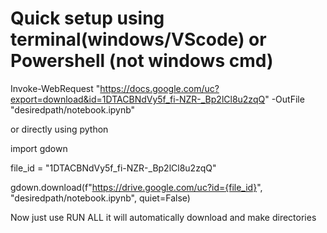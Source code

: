 # Quick setup using terminal(windows/VScode)  or Powershell   (not windows cmd) 
 Invoke-WebRequest "https://docs.google.com/uc?export=download&id=1DTACBNdVy5f_fi-NZR-_Bp2lCl8u2zqQ" -OutFile "desiredpath/notebook.ipynb"

 or directly using python 


 
import gdown

file_id = "1DTACBNdVy5f_fi-NZR-_Bp2lCl8u2zqQ"


gdown.download(f"https://drive.google.com/uc?id={file_id}", "desiredpath/notebook.ipynb", quiet=False)



Now just use RUN ALL  it will automatically download and make directories
